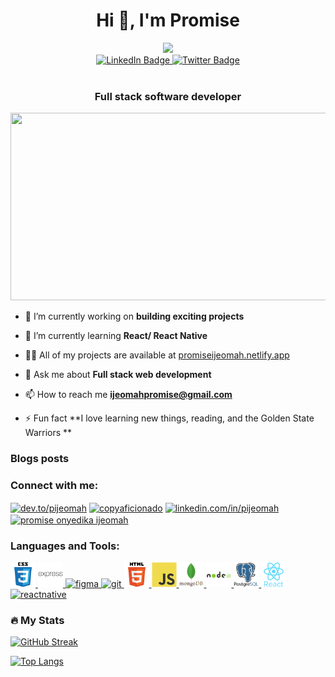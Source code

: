 <h1 align="center">Hi 👋, I'm Promise</h1>
<div align ="center">
<img src= "https://media.giphy.com/media/CuuSHzuc0O166MRfjt/giphy.gif" width = "150"></img>
</div>
<div id="badges" align= "center">
  <a href="  linkedin.com/in/pijeomah">
    <img src="https://img.shields.io/badge/LinkedIn-blue?style=for-the-badge&logo=linkedin&logoColor=white" alt="LinkedIn Badge"/>
  </a>
  <a href="https://twitter.com/copyaficionado">
    <img src="https://img.shields.io/badge/Twitter-blue?style=for-the-badge&logo=twitter&logoColor=white" alt="Twitter Badge"/>
  </a>
</div>
<div align ="center"><img src="https://komarev.com/ghpvc/?username=pijeomah&style=flat-square&color=blue" alt=""/></div>

<h3 align="center"> Full stack software developer</h3>
<div align= "center"><img src="https://media.giphy.com/media/dWesBcTLavkZuG35MI/giphy.gif" width="600" height="300"/></div>

- 🔭 I’m currently working on **building exciting projects**

- 🌱 I’m currently learning **React/ React Native**

- 👨‍💻 All of my projects are available at [promiseijeomah.netlify.app](promiseijeomah.netlify.app)

- 💬 Ask me about **Full stack web development**

- 📫 How to reach me **ijeomahpromise@gmail.com**

- ⚡ Fun fact **I love learning new things, reading, and the Golden State Warriors **



### Blogs posts
<!-- BLOG-POST-LIST:START -->
<!-- BLOG-POST-LIST:END -->

<h3 align="left">Connect with me:</h3>
<p align="left">
<a href="https://dev.to/dev.to/pijeomah" target="blank"><img align="center" src="https://raw.githubusercontent.com/rahuldkjain/github-profile-readme-generator/master/src/images/icons/Social/devto.svg" alt="dev.to/pijeomah" height="30" width="40" /></a>
<a href="https://twitter.com/copyaficionado" target="blank"><img align="center" src="https://raw.githubusercontent.com/rahuldkjain/github-profile-readme-generator/master/src/images/icons/Social/twitter.svg" alt="copyaficionado" height="30" width="40" /></a>
<a href="https://linkedin.com/in/linkedin.com/in/pijeomah" target="blank"><img align="center" src="https://raw.githubusercontent.com/rahuldkjain/github-profile-readme-generator/master/src/images/icons/Social/linked-in-alt.svg" alt="linkedin.com/in/pijeomah" height="30" width="40" /></a>
<a href="https://fb.com/promise onyedika ijeomah" target="blank"><img align="center" src="https://raw.githubusercontent.com/rahuldkjain/github-profile-readme-generator/master/src/images/icons/Social/facebook.svg" alt="promise onyedika ijeomah" height="30" width="40" /></a>
</p>

<h3 align="left">Languages and Tools:</h3>
<p align="left"> <a href="https://www.w3schools.com/css/" target="_blank" rel="noreferrer"> <img src="https://raw.githubusercontent.com/devicons/devicon/master/icons/css3/css3-original-wordmark.svg" alt="css3" width="40" height="40"/> </a> <a href="https://expressjs.com" target="_blank" rel="noreferrer"> <img src="https://raw.githubusercontent.com/devicons/devicon/master/icons/express/express-original-wordmark.svg" alt="express" width="40" height="40"/> </a> <a href="https://www.figma.com/" target="_blank" rel="noreferrer"> <img src="https://www.vectorlogo.zone/logos/figma/figma-icon.svg" alt="figma" width="40" height="40"/> </a> <a href="https://git-scm.com/" target="_blank" rel="noreferrer"> <img src="https://www.vectorlogo.zone/logos/git-scm/git-scm-icon.svg" alt="git" width="40" height="40"/> </a> <a href="https://www.w3.org/html/" target="_blank" rel="noreferrer"> <img src="https://raw.githubusercontent.com/devicons/devicon/master/icons/html5/html5-original-wordmark.svg" alt="html5" width="40" height="40"/> </a> <a href="https://developer.mozilla.org/en-US/docs/Web/JavaScript" target="_blank" rel="noreferrer"> <img src="https://raw.githubusercontent.com/devicons/devicon/master/icons/javascript/javascript-original.svg" alt="javascript" width="40" height="40"/> </a> <a href="https://www.mongodb.com/" target="_blank" rel="noreferrer"> <img src="https://raw.githubusercontent.com/devicons/devicon/master/icons/mongodb/mongodb-original-wordmark.svg" alt="mongodb" width="40" height="40"/> </a> <a href="https://nodejs.org" target="_blank" rel="noreferrer"> <img src="https://raw.githubusercontent.com/devicons/devicon/master/icons/nodejs/nodejs-original-wordmark.svg" alt="nodejs" width="40" height="40"/> </a> <a href="https://www.postgresql.org" target="_blank" rel="noreferrer"> <img src="https://raw.githubusercontent.com/devicons/devicon/master/icons/postgresql/postgresql-original-wordmark.svg" alt="postgresql" width="40" height="40"/> </a> <a href="https://reactjs.org/" target="_blank" rel="noreferrer"> <img src="https://raw.githubusercontent.com/devicons/devicon/master/icons/react/react-original-wordmark.svg" alt="react" width="40" height="40"/> </a> <a href="https://reactnative.dev/" target="_blank" rel="noreferrer"> <img src="https://reactnative.dev/img/header_logo.svg" alt="reactnative" width="40" height="40"/> </a> </p>


### :fire: My Stats
[![GitHub Streak](http://github-readme-streak-stats.herokuapp.com?user=pijeomah&theme=dark)](https://git.io/streak-stats)

[![Top Langs](https://github-readme-stats.vercel.app/api/top-langs/?username=pijeomah)](https://github.com/anuraghazra/github-readme-stats)

